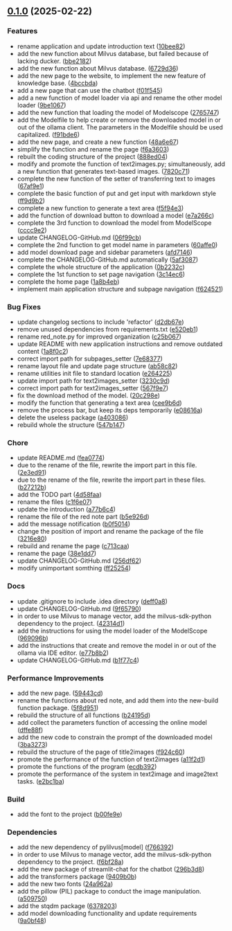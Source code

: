 <!-- insertion marker -->
<a name="0.1.0"></a>

## [0.1.0](https://github.com/DaoChaShao/llm-combination/compare/be2391ecf9ec39e3abc1f9d9bfff49c24c89a878...0.1.0) (2025-02-22)

### Features

- rename application and update introduction text ([10bee82](https://github.com/DaoChaShao/llm-combination/commit/10bee827d248c6bc07dfaa5e919c21c25e79c305))
- add the new function about Milvus database, but failed because of lacking ducker. ([bbe2182](https://github.com/DaoChaShao/llm-combination/commit/bbe21828b492d967737b4c135f82f634ba662be1))
- add the new function about Milvus database. ([6729d36](https://github.com/DaoChaShao/llm-combination/commit/6729d3603ec443f8759c963ec1d320baefdc9ea8))
- add the new page to the website, to implement the new feature of knowledge base. ([4bccbda](https://github.com/DaoChaShao/llm-combination/commit/4bccbda1add60d312ef7871d4132a7f219e9acb8))
- add a new page that can use the chatbot ([f01f545](https://github.com/DaoChaShao/llm-combination/commit/f01f5457ac3e61478a4ecdfb2d39fc3913f601b4))
- add a new function of model loader via api and rename the other model loader ([9be1067](https://github.com/DaoChaShao/llm-combination/commit/9be1067d5d86fcdb1a93fc1efdbe53f617d88984))
- add the new function that loading the model of Modelscope ([2765747](https://github.com/DaoChaShao/llm-combination/commit/2765747ab12a99a21d90d4da6889306645525715))
- add the Modelfile to help create or remove the downloaded model in or out of the ollama client. The parameters in the Modelfile should be used capitalized. ([f91bde6](https://github.com/DaoChaShao/llm-combination/commit/f91bde6d6a00a3bb6b133ee16e76985a0a94dde7))
- add the new page, and create a new function ([48a6e67](https://github.com/DaoChaShao/llm-combination/commit/48a6e67c8e388aeeb96a8f63b9ad491a79c7bf5b))
- simplify the function and rename the page ([f6a3603](https://github.com/DaoChaShao/llm-combination/commit/f6a360332f3aaab187c766ec365af958c188fe25))
- rebuilt the coding structure of the project ([888ed04](https://github.com/DaoChaShao/llm-combination/commit/888ed0478752f73e9eecac398e4646057ac12326))
- modify and promote the function of text2images.py; simultaneously, add a new function that generates text-based images. ([7820c71](https://github.com/DaoChaShao/llm-combination/commit/7820c7176faa4ee4c5640b9efd3e04bfd636e845))
- complete the new function of the setter of transferring text to images ([67af9e1](https://github.com/DaoChaShao/llm-combination/commit/67af9e1130280d287293e3175598441e4829f3d0))
- complete the basic function of put and get input with markdown style ([ff9d9b2](https://github.com/DaoChaShao/llm-combination/commit/ff9d9b219cae12e7fcbc1158a75de637d4975883))
- complete a new function to generate a text area ([f5f94e3](https://github.com/DaoChaShao/llm-combination/commit/f5f94e3454e136aacf1f1edee8b99d3d9b6b8ad9))
- add the function of download button to download a model ([e7a266c](https://github.com/DaoChaShao/llm-combination/commit/e7a266cb5aace75beadd4c182d7254bfb3b07a7d))
- complete the 3rd function to download the model from ModelScope ([cccc9e2](https://github.com/DaoChaShao/llm-combination/commit/cccc9e25e029e99f99f6cd6a03f35b5262047772))
- update CHANGELOG-GitHub.md ([06f99cb](https://github.com/DaoChaShao/llm-combination/commit/06f99cb0141e78bbcf4c0cd22b53b7bb34002ae5))
- complete the 2nd function to get model name in parameters ([60affe0](https://github.com/DaoChaShao/llm-combination/commit/60affe032137953dfe8f62a620bbbfe67c365d00))
- add model download page and sidebar parameters ([afd7146](https://github.com/DaoChaShao/llm-combination/commit/afd71465bcb2be33e9edf61d66a15098adcd5d9f))
- complete the CHANGELOG-GitHub.md automatically ([5af3087](https://github.com/DaoChaShao/llm-combination/commit/5af30873260716ddde673ef019626e222284b68e))
- complete the whole structure of the application ([0b2232c](https://github.com/DaoChaShao/llm-combination/commit/0b2232cc655f9028cf3773c4c78c8318ceb05f70))
- complete the 1st function to set page navigation ([3c14ec6](https://github.com/DaoChaShao/llm-combination/commit/3c14ec60c4678ffcbd977ff82a518eed49a6675c))
- complete the home page ([1a8b4eb](https://github.com/DaoChaShao/llm-combination/commit/1a8b4eb9de2d4f94bbf40e97df47532192e23c05))
- implement main application structure and subpage navigation ([f624521](https://github.com/DaoChaShao/llm-combination/commit/f624521572e9f70a150e8f877afa1f281e2ccd68))

### Bug Fixes

- update changelog sections to include 'refactor' ([d2db67e](https://github.com/DaoChaShao/llm-combination/commit/d2db67e8427ab11d172496d4da5eb6519c536d85))
- remove unused dependencies from requirements.txt ([e520eb1](https://github.com/DaoChaShao/llm-combination/commit/e520eb1d2d74b095b909693c11dfd5dce16292ee))
- rename red_note.py for improved organization ([c25b067](https://github.com/DaoChaShao/llm-combination/commit/c25b0672ac472c228f512c917d1ac9c24dabdfc6))
- update README with new application instructions and remove outdated content ([1a8f0c2](https://github.com/DaoChaShao/llm-combination/commit/1a8f0c244630bee0669133d9d01f38ca337ab90d))
- correct import path for subpages_setter ([7e68377](https://github.com/DaoChaShao/llm-combination/commit/7e683771bc00170e1334ac9a6fa78fb4ada73ba4))
- rename layout file and update page structure ([ab58c82](https://github.com/DaoChaShao/llm-combination/commit/ab58c827121f3ddfae6652422bab17fb0273b58a))
- rename utilities init file to standard location ([e264225](https://github.com/DaoChaShao/llm-combination/commit/e264225256cffe7202c26f5f703259781ee82421))
- update import path for text2images_setter ([3230c9d](https://github.com/DaoChaShao/llm-combination/commit/3230c9d6775ec4a8b234958c6947948c31ab9569))
- correct import path for text2images_setter ([567f9e7](https://github.com/DaoChaShao/llm-combination/commit/567f9e7365ebe9c6aa40924f4f2df2a3572a3757))
- fix the download method of the model. ([20c298e](https://github.com/DaoChaShao/llm-combination/commit/20c298e9ac9bc4343d5f82ef487181674ecac694))
- modify the function that generating a text area ([cee9b6d](https://github.com/DaoChaShao/llm-combination/commit/cee9b6d94fe387b89992c09414090e350757a2eb))
- remove the process bar, but keep its deps temporarily ([e08616a](https://github.com/DaoChaShao/llm-combination/commit/e08616ac818bf22472fc3dad5165654014720230))
- delete the useless package ([a403086](https://github.com/DaoChaShao/llm-combination/commit/a403086eee12445e8f625c642e26b6133157feb6))
- rebuild whole the structure ([547b147](https://github.com/DaoChaShao/llm-combination/commit/547b1472f1d8b89377570ceffd3c1f0745d03e68))

### Chore

- update README.md ([fea0774](https://github.com/DaoChaShao/llm-combination/commit/fea0774ac7fdb0c354dd949db821b35d08d7adcc))
- due to the rename of the file, rewrite the import part in this file. ([2e3ed91](https://github.com/DaoChaShao/llm-combination/commit/2e3ed91a273f73ecf7e471a5e5f1561abb7fc854))
- due to the rename of the file, rewrite the import part in these files. ([b27212b](https://github.com/DaoChaShao/llm-combination/commit/b27212b9f81868038e95aa4de5073b9bd0976b07))
- add the TODO part ([4d58faa](https://github.com/DaoChaShao/llm-combination/commit/4d58faa102598dc764e85e711d342bd171475607))
- rename the files ([c1f6e07](https://github.com/DaoChaShao/llm-combination/commit/c1f6e07bb893f9a8083875ac662c07e884b7d65f))
- update the introduction ([a77b6c4](https://github.com/DaoChaShao/llm-combination/commit/a77b6c4d1074e9c3f1abbc97f36df46f285f3092))
- rename the file of the red note part ([b5e926d](https://github.com/DaoChaShao/llm-combination/commit/b5e926d8b5a4188957cc7b30b772fd7abaf4e09e))
- add the message notification ([b0f5014](https://github.com/DaoChaShao/llm-combination/commit/b0f5014e4b285fc9742f40c075f2ccf25f916c74))
- change the position of import and rename the package of the file ([3216e80](https://github.com/DaoChaShao/llm-combination/commit/3216e802f2b350a0e1d84188d295e978bb987494))
- rebuild and rename the page ([c713caa](https://github.com/DaoChaShao/llm-combination/commit/c713caae73c3180d27b78fa5a6f5858bba5a9421))
- rename the page ([38e1dd7](https://github.com/DaoChaShao/llm-combination/commit/38e1dd7043a8b153f4e7a97fcfb90256c165a399))
- update CHANGELOG-GitHub.md ([256df62](https://github.com/DaoChaShao/llm-combination/commit/256df6236ab4c52d851a0ab539693b49d2855e29))
- modify unimportant somthing ([ff25254](https://github.com/DaoChaShao/llm-combination/commit/ff252548957d972620e1ae7ea0793857ebee0674))

### Docs

- update .gitignore to include .idea directory ([deff0a8](https://github.com/DaoChaShao/llm-combination/commit/deff0a8059131f9975a432823f628ebd8dba5ce7))
- update CHANGELOG-GitHub.md ([9f65790](https://github.com/DaoChaShao/llm-combination/commit/9f65790a7d6c4addb4b82b4ad037fdbb59125a7a))
- in order to use Milvus to manage vector, add the milvus-sdk-python dependency to the project. ([42314d1](https://github.com/DaoChaShao/llm-combination/commit/42314d12cad02b8221263855db0326400cef232f))
- add the instructions for using the model loader of the ModelScope ([969096b](https://github.com/DaoChaShao/llm-combination/commit/969096b9518bc5b80a9a63a97206b91855f1ad4c))
- add the instructions that create and remove the model in or out of the ollama via IDE editor. ([e77b8b2](https://github.com/DaoChaShao/llm-combination/commit/e77b8b251b62d5a41c1eccab1cfb5a95f3542598))
- update CHANGELOG-GitHub.md ([b1f77c4](https://github.com/DaoChaShao/llm-combination/commit/b1f77c4442bd93381324e35dcc48ad25ff372e19))

### Performance Improvements

- add the new page. ([59443cd](https://github.com/DaoChaShao/llm-combination/commit/59443cd93685c61312910b810825ab89d9124105))
- rename the functions about red note, and add them into the new-build function package. ([5f8d951](https://github.com/DaoChaShao/llm-combination/commit/5f8d95126fef0d0720559328fd5be86a92dd9f73))
- rebuild the structure of all functions ([b24195d](https://github.com/DaoChaShao/llm-combination/commit/b24195d91d819ccd66bae7d18a20163114663139))
- add collect the parameters function of accessing the online model ([dffe88f](https://github.com/DaoChaShao/llm-combination/commit/dffe88f77d4858aeb91312513a73ded4e1dfd9b3))
- add the new code to constrain the prompt of the downloaded model ([3ba3273](https://github.com/DaoChaShao/llm-combination/commit/3ba32733709c3f2e71a6a440e42fd098cabb2809))
- rebuild the structure of the page of title2images ([f924c60](https://github.com/DaoChaShao/llm-combination/commit/f924c60f86db6b847cc77a5147a0e8a5d9ea172d))
- promote the performance of the function of text2images ([a11f2d1](https://github.com/DaoChaShao/llm-combination/commit/a11f2d1947a40cd4db1ac856e2b35bc2779cb4d7))
- promote the functions of the program ([ecdb392](https://github.com/DaoChaShao/llm-combination/commit/ecdb39284ad292649657147fb5f27079678d9d5c))
- promote the performance of the system in text2image and image2text tasks. ([e2bc1ba](https://github.com/DaoChaShao/llm-combination/commit/e2bc1ba7b751a5406255b6218b7d552b72ec5a86))

### Build

- add the font to the project ([b00fe9e](https://github.com/DaoChaShao/llm-combination/commit/b00fe9ed704dbcd80e10c60fc87e503fe13b209b))

### Dependencies

- add the new dependency of pylilvus[model] ([f766392](https://github.com/DaoChaShao/llm-combination/commit/f766392b9ab833bfef34a23efeb217daef06cc32))
- in order to use Milvus to manage vector, add the milvus-sdk-python dependency to the project. ([f6bf28a](https://github.com/DaoChaShao/llm-combination/commit/f6bf28aa3ebd605aad054c9b35161cd9686ca3b2))
- add the new package of streamlit-chat for the chatbot ([296b3d8](https://github.com/DaoChaShao/llm-combination/commit/296b3d8c5d297f6e4cf17737a791d423cc6b3ad7))
- add the transformers package ([9409b0b](https://github.com/DaoChaShao/llm-combination/commit/9409b0b79d94900353b1255da262805c02b7bfb7))
- add the new two fonts ([24a962a](https://github.com/DaoChaShao/llm-combination/commit/24a962aa221aa683eec674404a387920c6591223))
- add the pillow (PIL) package to conduct the image manipulation. ([a509750](https://github.com/DaoChaShao/llm-combination/commit/a509750b0b7095c9addf748788377d85091cfad9))
- add the stqdm package ([6378203](https://github.com/DaoChaShao/llm-combination/commit/63782038306c4ccf649a7475509c31a96da214cc))
- add model downloading functionality and update requirements ([9a0bf48](https://github.com/DaoChaShao/llm-combination/commit/9a0bf48fd2d47632eb920859b299bdf4686a487f))

